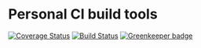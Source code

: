 # Personal CI build tools

[![Coverage Status](https://coveralls.io/repos/github/Alorel/personal-build-tools/badge.svg?branch=4.1.0)](https://coveralls.io/github/Alorel/personal-build-tools?branch=4.1.0)
[![Build Status](https://travis-ci.com/Alorel/personal-build-tools.svg?branch=4.1.0)](https://travis-ci.com/Alorel/personal-build-tools)
[![Greenkeeper badge](https://badges.greenkeeper.io/Alorel/ngx-decorators.svg)](https://greenkeeper.io/)
